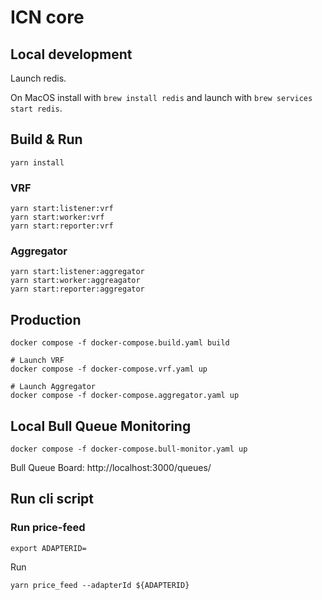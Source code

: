 # ICN core

## Local development

Launch redis.

On MacOS install with `brew install redis` and launch with `brew services start redis`.

## Build & Run

```
yarn install
```

### VRF

```
yarn start:listener:vrf
yarn start:worker:vrf
yarn start:reporter:vrf
```

### Aggregator

```
yarn start:listener:aggregator
yarn start:worker:aggreagator
yarn start:reporter:aggregator
```

## Production

```
docker compose -f docker-compose.build.yaml build

# Launch VRF
docker compose -f docker-compose.vrf.yaml up

# Launch Aggregator
docker compose -f docker-compose.aggregator.yaml up
```

## Local Bull Queue Monitoring

```
docker compose -f docker-compose.bull-monitor.yaml up
```

Bull Queue Board: http://localhost:3000/queues/

## Run cli script

### Run price-feed

```shell
export ADAPTERID=
```

Run

```shell
yarn price_feed --adapterId ${ADAPTERID}
```
